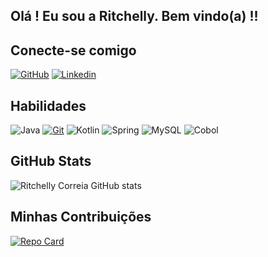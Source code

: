 ## Olá ! Eu sou a Ritchelly. Bem vindo(a) !!

## Conecte-se comigo
[![GitHub](https://img.shields.io/badge/GitHub-000?style=for-the-badge&logo=github&logoColor=30A3DC)](https://github.com/ritchellyrscorreia)
[![Linkedin](https://img.shields.io/badge/linkedin-000?style=for-the-badge&logo=linkedin&logoColor=0E76A8)](https://www.linkedin.com/in/ritchelly-ribeiro-soares-correia-b16759bb/) 

## Habilidades
![Java](https://img.shields.io/badge/Java-001?style=flat&logo=openjdk&logoColor=red)
[![Git](https://img.shields.io/badge/Git-000?style=flat&logo=git&logoColor=red)](https://git-scm.com/doc)
![Kotlin](https://img.shields.io/badge/Kotlin-000?style=flat&logo=kotlin&logoColor=purple)
![Spring](https://img.shields.io/badge/Spring-000?style=flat&logo=spring&logoColor=green)
![MySQL](https://img.shields.io/badge/MySQL-000?style=flat&logo=mysql&logoColor=blue)
![Cobol](https://img.shields.io/badge/Cobol-000?style=flat&logo=cobol&logoColor=black)

## GitHub Stats
![Ritchelly Correia GitHub stats](https://github-readme-stats.vercel.app/api?username=ritchellyrscorreia&theme=white&bg_color=white&border_color=white&show_icons=true&icon_color=E94D5F&title_color=E94D5F&text_color=black)


## Minhas Contribuições
[![Repo Card](https://github-readme-stats.vercel.app/api/pin/?username=ricomf&repo=dio-lab-open-source&bg_color=white&border_color=white&show_icons=true&icon_color=E94D5F&title_color=E94D5F&text_color=black)](https://github.com/ritchellyrscorreia/dio-lab-open-source)
